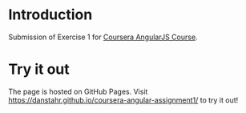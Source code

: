 # Introduction
Submission of Exercise 1 for [Coursera AngularJS Course](https://www.coursera.org/learn/single-page-web-apps-with-angularjs).

# Try it out
The page is hosted on GitHub Pages. Visit https://danstahr.github.io/coursera-angular-assignment1/ to try it out!
